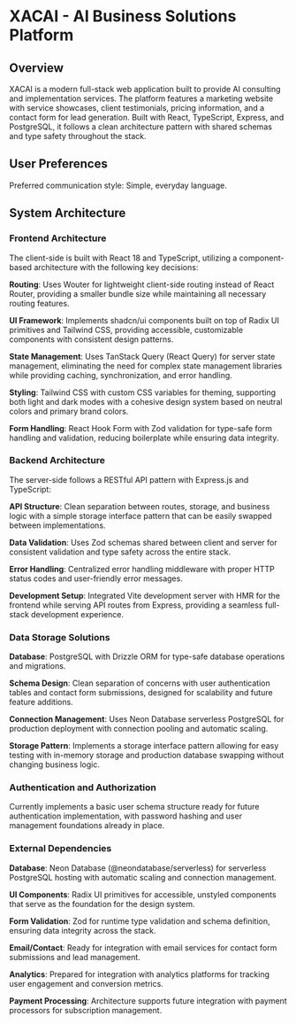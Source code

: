 # XACAI - AI Business Solutions Platform

## Overview

XACAI is a modern full-stack web application built to provide AI consulting and implementation services. The platform features a marketing website with service showcases, client testimonials, pricing information, and a contact form for lead generation. Built with React, TypeScript, Express, and PostgreSQL, it follows a clean architecture pattern with shared schemas and type safety throughout the stack.

## User Preferences

Preferred communication style: Simple, everyday language.

## System Architecture

### Frontend Architecture
The client-side is built with React 18 and TypeScript, utilizing a component-based architecture with the following key decisions:

**Routing**: Uses Wouter for lightweight client-side routing instead of React Router, providing a smaller bundle size while maintaining all necessary routing features.

**UI Framework**: Implements shadcn/ui components built on top of Radix UI primitives and Tailwind CSS, providing accessible, customizable components with consistent design patterns.

**State Management**: Uses TanStack Query (React Query) for server state management, eliminating the need for complex state management libraries while providing caching, synchronization, and error handling.

**Styling**: Tailwind CSS with custom CSS variables for theming, supporting both light and dark modes with a cohesive design system based on neutral colors and primary brand colors.

**Form Handling**: React Hook Form with Zod validation for type-safe form handling and validation, reducing boilerplate while ensuring data integrity.

### Backend Architecture
The server-side follows a RESTful API pattern with Express.js and TypeScript:

**API Structure**: Clean separation between routes, storage, and business logic with a simple storage interface pattern that can be easily swapped between implementations.

**Data Validation**: Uses Zod schemas shared between client and server for consistent validation and type safety across the entire stack.

**Error Handling**: Centralized error handling middleware with proper HTTP status codes and user-friendly error messages.

**Development Setup**: Integrated Vite development server with HMR for the frontend while serving API routes from Express, providing a seamless full-stack development experience.

### Data Storage Solutions
**Database**: PostgreSQL with Drizzle ORM for type-safe database operations and migrations.

**Schema Design**: Clean separation of concerns with user authentication tables and contact form submissions, designed for scalability and future feature additions.

**Connection Management**: Uses Neon Database serverless PostgreSQL for production deployment with connection pooling and automatic scaling.

**Storage Pattern**: Implements a storage interface pattern allowing for easy testing with in-memory storage and production database swapping without changing business logic.

### Authentication and Authorization
Currently implements a basic user schema structure ready for future authentication implementation, with password hashing and user management foundations already in place.

### External Dependencies

**Database**: Neon Database (@neondatabase/serverless) for serverless PostgreSQL hosting with automatic scaling and connection management.

**UI Components**: Radix UI primitives for accessible, unstyled components that serve as the foundation for the design system.

**Form Validation**: Zod for runtime type validation and schema definition, ensuring data integrity across the stack.

**Email/Contact**: Ready for integration with email services for contact form submissions and lead management.

**Analytics**: Prepared for integration with analytics platforms for tracking user engagement and conversion metrics.

**Payment Processing**: Architecture supports future integration with payment processors for subscription management.